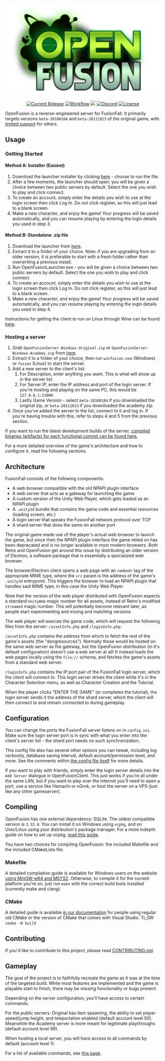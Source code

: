 <p align="center"><img width="640" src="res/openfusion-hero.png" alt="OpenFusion Logo"></p>

<p align="center">
    <a href="https://github.com/OpenFusionProject/OpenFusion/releases/latest"><img src="https://img.shields.io/github/v/release/OpenFusionProject/OpenFusion" alt="Current Release"></a>
    <a href="https://github.com/OpenFusionProject/OpenFusion/actions/workflows/check-builds.yaml"><img src="https://github.com/OpenFusionProject/OpenFusion/actions/workflows/check-builds.yaml/badge.svg" alt="Workflow"></a>
    <a href="https://hub.docker.com/repository/docker/openfusion/openfusion/"><img src="https://badgen.net/docker/pulls/openfusion/openfusion?icon=docker&label=pulls"></a>
    <a href="https://discord.gg/DYavckB"><img src="https://img.shields.io/badge/chat-on%20discord-7289da.svg?logo=discord" alt="Discord"></a>
    <a href="https://github.com/OpenFusionProject/OpenFusion/blob/master/LICENSE.md"><img src="https://img.shields.io/github/license/OpenFusionProject/OpenFusion" alt="License"></a>
</p>

OpenFusion is a reverse-engineered server for FusionFall. It primarily targets versions `beta-20100104` and `beta-20111013` of the original game, with [limited support](https://openfusion.dev/docs/reference/fusionfall-version-support/) for others.

## Usage

### Getting Started
#### Method A: Installer (Easiest)
1. Download the launcher installer by clicking [here](https://github.com/OpenFusionProject/OpenFusionLauncher/releases/latest/download/OpenFusionLauncher-Windows-Installer.exe) - choose to run the file.
2. After a few moments, the launcher should open: you will be given a choice between two public servers by default. Select the one you wish to play and click connect.
3. To create an account, simply enter the details you wish to use at the login screen then click Log In. Do *not* click register, as this will just lead to a blank screen.
4. Make a new character, and enjoy the game! Your progress will be saved automatically, and you can resume playing by entering the login details you used in step 3.

#### Method B: Standalone .zip file
1. Download the launcher from [here](https://github.com/OpenFusionProject/OpenFusionLauncher/releases/latest/download/OpenFusionLauncher-Windows-Portable.zip).
2. Extract it to a folder of your choice. Note: if you are upgrading from an older version, it is preferable to start with a fresh folder rather than overwriting a previous install.
3. Run OpenFusionLauncher.exe - you will be given a choice between two public servers by default. Select the one you wish to play and click connect.
4. To create an account, simply enter the details you wish to use at the login screen then click Log In. Do *not* click register, as this will just lead to a blank screen.
5. Make a new character, and enjoy the game! Your progress will be saved automatically, and you can resume playing by entering the login details you used in step 4.

Instructions for getting the client to run on Linux through Wine can be found [here](https://openfusion.dev/docs/guides/running-on-linux/).

### Hosting a server
1. Grab `OpenFusionServer-Windows-Original.zip` or `OpenFusionServer-Windows-Academy.zip` from [here](https://github.com/OpenFusionProject/OpenFusion/releases/latest).
2. Extract it to a folder of your choice, then run `winfusion.exe` (Windows) or `fusion` (Linux) to start the server.
3. Add a new server to the client's list:
    1. For Description, enter anything you want. This is what will show up in the server list.
    2. For Server IP, enter the IP address and port of the login server. If you're hosting and playing on the same PC, this would be `127.0.0.1:23000`.
    3. Lastly Game Version - select `beta-20100104` if you downloaded the original zip, or `beta-20111013` if you downloaded the academy zip.
5. Once you've added the server to the list, connect to it and log in. If you're having trouble with this, refer to steps 4 and 5 from the previous section.

If you want to run the latest development builds of the server, [compiled binaries (artifacts) for each functional commit can be found here.](http://cdn.dexlabs.systems/of-builds/)

For a more detailed overview of the game's architecture and how to configure it, read the following sections.

## Architecture

FusionFall consists of the following components:

* A web browser compatible with the old NPAPI plugin interface
* A web server that acts as a gateway for launching the game
* A custom version of the Unity Web Player, which gets loaded as an NPAPI plugin
* A `.unity3d` bundle that contains the game code and essential resources (loading screen, etc.)
* A login server that speaks the FusionFall network protocol over TCP
* A shard server that does the same on another port

The original game made use of the player's actual web browser to launch the game, but since then the NPAPI plugin interface the game relied on has been deprecated and is no longer available in most modern browsers. Both Retro and OpenFusion get around this issue by distributing an older version of Electron, a software package that is essentially a specialized web browser.

The browser/Electron client opens a web page with an `<embed>` tag of the appropriate MIME type, where the `src` param is the address of the game's `.unity3d` entrypoint. This triggers the browser to load an NPAPI plugin that handles said MIME type, in this case the Unity Web Player.

Note that the version of the web player distributed with OpenFusion expects a standard `UnityWeb` magic number for all assets, instead of Retro's modified `streamed` magic number.
This will potentially become relevant later, as people start experimenting and mixing and matching versions.

The web player will execute the game code, which will request the following files from the server: `/assetInfo.php` and `/loginInfo.php`.

`/assetInfo.php` contains the address from which to fetch the rest of the game's assets (the "dongresources").
Normally those would be hosted on the same web server as the gateway, but the OpenFusion distribution (in it's default configuration) doesn't use a web server at all!
It instead loads the web pages locally using the `file://` schema, and fetches the game's assets from a standard web server.

`/loginInfo.php` contains the IP:port pair of the FusionFall login server, which the client will connect to. This login server drives the client while it's in the Character Selection menu, as well as Character Creation and the Tutorial.

When the player clicks "ENTER THE GAME" (or completes the tutorial), the login server sends it the address of the shard server, which the client will then connect to and remain connected to during gameplay.

## Configuration

You can change the ports the FusionFall server listens on in `config.ini`. Make sure the login server port is in sync with what you enter into the client's server list - the shard port needs no such synchronization.

This config file also has several other options you can tweak, including log verbosity, database saving interval, default account/permission level, and more. See the comments within [the config file itself](https://github.com/OpenFusionProject/OpenFusion/blob/master/config.ini) for more details.

If you want to play with friends, simply enter the login server details into the `Add Server` dialogue in OpenFusionClient.
This just works if you're all under the same LAN, but if you want to play over the internet you'll need to open a port, use a service like Hamachi or nGrok, or host the server on a VPS (just like any other gameserver).

## Compiling 

OpenFusion has one external dependency: SQLite. The oldest compatible version is `3.33.0`. You can install it on Windows using `vcpkg`, and on Unix/Linux using your distribution's package manager. For a more indepth guide on how to set up vcpkg, [read this guide](https://openfusion.dev/docs/development/installing-sqlite-on-windows-using-vcpkg/).

You have two choices for compiling OpenFusion: the included Makefile and the included CMakeLists file.

### Makefile

A detailed compilation guide is available for Windows users on the website [using MinGW-w64 and MSYS2](https://openfusion.dev/docs/development/compilation-on-windows-msys2-mingw/). Otherwise, to compile it for the current platform you're on, just run `make` with the correct build tools installed (currently make and clang).

### CMake

A detailed guide is available [in our documentation](https://openfusion.dev/docs/development/compilation-with-cmake-or-visual-studio/) for people using regular old CMake or the version of CMake that comes with Visual Studio. TL;DR: `cmake -B build`

## Contributing

If you'd like to contribute to this project, please read [CONTRIBUTING.md](CONTRIBUTING.md).

## Gameplay

The goal of the project is to faithfully recreate the game as it was at the time of the targeted build.
While most features are implemented and the game is playable start to finish, there may be missing functionality or bugs present.

Depending on the server configuration, you'll have access to certain commands.

For the public servers: Original has item spawning, the ability to set player speed/jump height, and teleportation enabled (default account level 50).
Meanwhile the Academy server is more meant for legitimate playthroughs (default account level 99).

When hosting a local server, you will have access to all commands by default (account level 1).

For a list of available commands, see [this page](https://openfusion.dev/docs/reference/ingame-command-list/).
